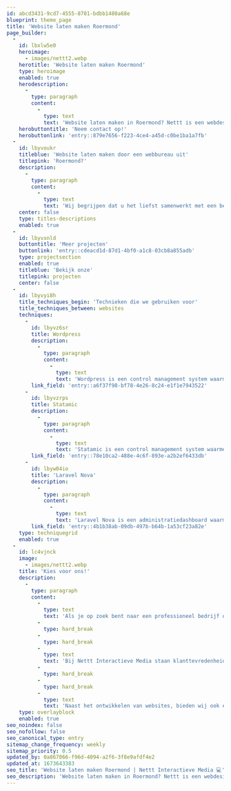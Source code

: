 ```yaml
---
id: abcd3431-9cd7-4555-8701-bdbb1480a68e
blueprint: theme_page
title: 'Website laten maken Roermond'
page_builder:
  -
    id: lbxlw5e0
    heroimage:
      - images/nettt2.webp
    herotitle: 'Website laten maken Roermond'
    type: heroimage
    enabled: true
    herodescription:
      -
        type: paragraph
        content:
          -
            type: text
            text: 'Website laten maken in Roermond? Nettt is een webdesignbureau uit Roermond dat gespecialiseerd is in het ontwerpen en ontwikkelen van professionele websites, webshops en webapplicaties.'
    herobuttontitle: 'Neem contact op!'
    herobuttonlink: 'entry::879e7656-f223-4ce4-a45d-c0be1ba1a7fb'
  -
    id: lbyvoukr
    titleblue: 'Website laten maken door een webbureau uit'
    titlepink: 'Roermond?'
    description:
      -
        type: paragraph
        content:
          -
            type: text
            text: 'Wij begrijpen dat u het liefst samenwerkt met een betrouwbaar webdesignbureau uit Roermond dat dezelfde nuchtere kijk heeft en uw taal spreekt. Daarom willen we graag onszelf voorstellen: wij zijn Nettt Interactieve Media, een bureau uit Herkenbosch, Limburg. Wij zijn gespecialiseerd in het ontwerpen en ontwikkelen van professionele websites op maat. Wij werken nauw samen met onze klanten om ervoor te zorgen dat we een website ontwerpen die perfect aansluit bij hun merk en doelstellingen. Neem gerust contact met ons op als je meer wilt weten over wat wij voor je kunnen betekenen.'
    center: false
    type: titles-descriptions
    enabled: true
  -
    id: lbyvxnld
    buttontitle: 'Meer projecten'
    buttonlink: 'entry::cdeacd1d-87d1-4bf0-a1c8-03cb8a855adb'
    type: projectsection
    enabled: true
    titleblue: 'Bekijk onze'
    titlepink: projecten
    center: false
  -
    id: lbyvyi8h
    title_techniques_begin: 'Technieken die we gebruiken voor'
    title_techniques_between: websites
    techniques:
      -
        id: lbyvz6sr
        title: Wordpress
        description:
          -
            type: paragraph
            content:
              -
                type: text
                text: 'Wordpress is een control management system waarmee je eenvoudig de inhoud van jouw website aanpassen.'
        link_field: 'entry::a6f37f98-bf78-4e26-8c24-e1f1e7943522'
      -
        id: lbyvzrps
        title: Statamic
        description:
          -
            type: paragraph
            content:
              -
                type: text
                text: 'Statamic is een control management system waarmee je eenvoudig de inhoud van jouw website aanpassen.'
        link_field: 'entry::78e10ca2-488e-4c6f-893e-a2b2ef6433db'
      -
        id: lbyw04io
        title: 'Laravel Nova'
        description:
          -
            type: paragraph
            content:
              -
                type: text
                text: 'Laravel Nova is een administratiedashboard waarmee je eenvoudig de database kan beheren.'
        link_field: 'entry::4b1b38ab-09db-497b-b64b-1a53cf23a82e'
    type: techniquegrid
    enabled: true
  -
    id: lc4vjnck
    image:
      - images/nettt2.webp
    title: 'Kies voor ons!'
    description:
      -
        type: paragraph
        content:
          -
            type: text
            text: 'Als je op zoek bent naar een professioneel bedrijf om uw website te laten maken, is Nettt Interactieve Media een uitstekende keuze. Onze team bestaat uit ervaren webontwikkelaars en ontwerpers die zorgen voor de bouw en het ontwerp van hoogwaardige websites.'
          -
            type: hard_break
          -
            type: hard_break
          -
            type: text
            text: 'Bij Nettt Interactieve Media staan klanttevredenheid en kwaliteit voorop. Wij werken nauw samen met onze klanten om te zorgen dat ze een website krijgen die aan al hun wensen voldoet en die effectief is in het bereiken van hun doelen.'
          -
            type: hard_break
          -
            type: hard_break
          -
            type: text
            text: 'Naast het ontwikkelen van websites, bieden wij ook een aantal andere diensten, zoals zoekmachineoptimalisatie (SEO), social media marketing en e-mailmarketing. Dit betekent dat wij uw kunnen helpen om je online aanwezigheid te versterken en ervoor te zorgen dat je website zichtbaar is voor uw doelgroep.'
    type: overlayblock
    enabled: true
seo_noindex: false
seo_nofollow: false
seo_canonical_type: entry
sitemap_change_frequency: weekly
sitemap_priority: 0.5
updated_by: 0a867066-f96d-4094-a2f6-3f8e9afdf4e2
updated_at: 1673643383
seo_title: 'Website laten maken Roermond | Nettt Interactieve Media 💻'
seo_description: 'Website laten maken in Roermond? Nettt is een webdesignbureau uit Roermond dat gespecialiseerd is in het ontwerpen en ontwikkelen van professionele websites. 💻'
---
```

